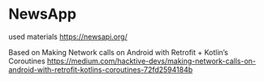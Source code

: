 # NewsApp
used materials
https://newsapi.org/

Based on
Making Network calls on Android with Retrofit + Kotlin’s Coroutines
https://medium.com/hacktive-devs/making-network-calls-on-android-with-retrofit-kotlins-coroutines-72fd2594184b
